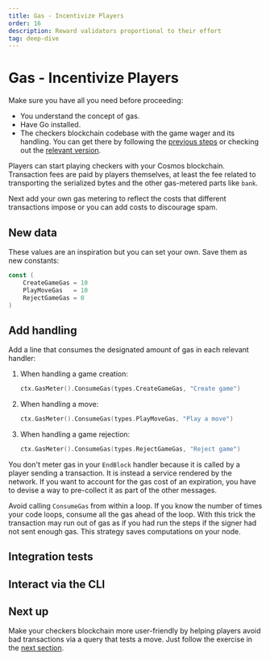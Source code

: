 ```yaml
---
title: Gas - Incentivize Players
order: 16
description: Reward validators proportional to their effort
tag: deep-dive
---
```


# Gas - Incentivize Players

<HighlightBox type="synopsis">

Make sure you have all you need before proceeding:

* You understand the concept of gas.
* Have Go installed.
* The checkers blockchain codebase with the game wager and its handling. You can get there by following the [previous steps](./game-wager.md) or checking out the [relevant version](https://github.com/cosmos/b9-checkers-academy-draft/tree/game-wager).

</HighlightBox>

Players can start playing checkers with your Cosmos blockchain. Transaction fees are paid by players themselves, at least the fee related to transporting the serialized bytes and the other gas-metered parts like `bank`.

Next add your own gas metering to reflect the costs that different transactions impose or you can add costs to discourage spam.

## New data

These values are an inspiration but you can set your own. Save them as new constants:

```go
const (
    CreateGameGas = 10
    PlayMoveGas   = 10
    RejectGameGas = 0
)
```

## Add handling

Add a line that consumes the designated amount of gas in each relevant handler:

1. When handling a game creation:

    ```go [https://github.com/cosmos/b9-checkers-academy-draft/blob/76abedcf3ad3f4e5186435e153e6ed0d18630a73/x/checkers/keeper/msg_server_create_game.go#L41]
    ctx.GasMeter().ConsumeGas(types.CreateGameGas, "Create game")
    ```

2. When handling a move:

    ```go [https://github.com/cosmos/b9-checkers-academy-draft/blob/76abedcf3ad3f4e5186435e153e6ed0d18630a73/x/checkers/keeper/msg_server_play_move.go#L90]
    ctx.GasMeter().ConsumeGas(types.PlayMoveGas, "Play a move")
    ```

3. When handling a game rejection:

    ```go [https://github.com/cosmos/b9-checkers-academy-draft/blob/76abedcf3ad3f4e5186435e153e6ed0d18630a73/x/checkers/keeper/msg_server_reject_game.go#L52]
    ctx.GasMeter().ConsumeGas(types.RejectGameGas, "Reject game")
    ```

You don't meter gas in your `EndBlock` handler because it is called by a player sending a transaction. It is instead a service rendered by the network. If you want to account for the gas cost of an expiration, you have to devise a way to pre-collect it as part of the other messages.

<HighlightBox type="tip">

Avoid calling `ConsumeGas` from within a loop. If you know the number of times your code loops, consume all the gas ahead of the loop. With this trick the transaction may run out of gas as if you had run the steps if the signer had not sent enough gas. This strategy saves computations on your node.

</HighlightBox>

## Integration tests



## Interact via the CLI



## Next up

Make your checkers blockchain more user-friendly by helping players avoid bad transactions via a query that tests a move. Just follow the exercise in the [next section](./can-play.md).
